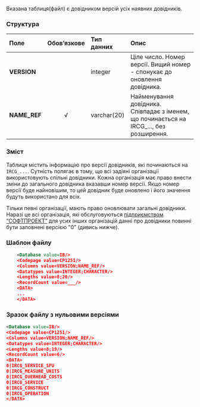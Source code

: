 Вказана таблиця(файл) є довідником версій усіх наявних довідників.

### Структура

Поле   | Обов’язкове |    Тип данних  |   Опис |
:---------------|:--:|:--------------|:--------
**VERSION**  |   |  integer          | Ціле число. Номер версії. Вищий номер - спонукає до оновлення довідника.
**NAME_REF** | √ | varchar(20)       | Найменування довідника. Співпадає з іменем, що починається на IRCG_..., без розширення.



### Зміст

Таблиця містить інформацію про версії довідників, які починаються на `IRCG_...`. Сутність полягає в тому, що всі задіяні організації використовують спільні довідники. Кожна організація має право внести зміни до загального
довідника вказавши номер версії. Якщо номер версії буде найновішим, то цей довідник буде оновлено і його значення будуть використано для всіх.

Тільки певні організації, мають право оновлювати загальні довідники. Наразі це всі організація, які обслуговуються [підприємством “СОФТПРОЕКТ”](http://softproject.com.ua/ua/) для усих інших організацій данні про довідники повинні бути заповнені версією "0" (дивись нижче).

### Шаблон файлу

```XML
    <Database value=IB/>
    <Codepage value=CP1251/>
    <Columns value=VERSION;NAME_REF/>
    <Datatypes value=INTEGER;CHARACTER/>
    <Lengths value=8;20/>
    <RecordCount value=___/>
    <DATA>
    ...
    </DATA>
```

### Зразок файлу з нульовими версіями
```XML
<Database value=IB/>
<Codepage value=CP1251/>
<Columns value=VERSION;NAME_REF/>
<Datatypes value=INTEGER;CHARACTER/>
<Lengths value=8;19/>
<RecordCount value=6/>
<DATA>
0|IRCG_SERVICE_SFU
0|IRCG_MEASURE_UNITS
0|IRCG_OVERHEAD_COSTS
0|IRCG_SERVICE
0|IRCG_CONSTRUCT
0|IRCG_OPERATION
</DATA>
```
